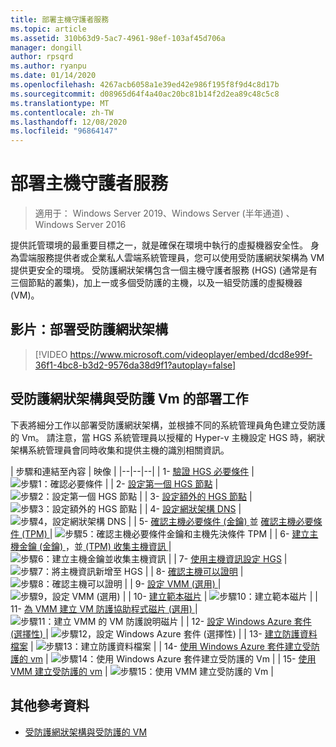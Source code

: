 ```yaml
---
title: 部署主機守護者服務
ms.topic: article
ms.assetid: 310b63d9-5ac7-4961-98ef-103af45d706a
manager: dongill
author: rpsqrd
ms.author: ryanpu
ms.date: 01/14/2020
ms.openlocfilehash: 4267acb6058a1e39ed42e986f195f8f9d4c8d17b
ms.sourcegitcommit: d08965d64f4a40ac20bc81b14f2d2ea89c48c5c8
ms.translationtype: MT
ms.contentlocale: zh-TW
ms.lasthandoff: 12/08/2020
ms.locfileid: "96864147"
---
```

# <a name="deploying-the-host-guardian-service"></a>部署主機守護者服務

>適用于： Windows Server 2019、Windows Server (半年通道) 、Windows Server 2016

提供託管環境的最重要目標之一，就是確保在環境中執行的虛擬機器安全性。 身為雲端服務提供者或企業私人雲端系統管理員，您可以使用受防護網狀架構為 VM 提供更安全的環境。 受防護網狀架構包含一個主機守護者服務 (HGS) (通常是有三個節點的叢集)，加上一或多個受防護的主機，以及一組受防護的虛擬機器 (VM)。

## <a name="video-deploying-a-guarded-fabric"></a>影片：部署受防護網狀架構

> [!VIDEO https://www.microsoft.com/videoplayer/embed/dcd8e99f-36f1-4bc8-b3d2-9576da38d9f1?autoplay=false]

## <a name="deployment-tasks-for-guarded-fabrics-and-shielded-vms"></a>受防護網狀架構與受防護 Vm 的部署工作

下表將細分工作以部署受防護網狀架構，並根據不同的系統管理員角色建立受防護的 Vm。 請注意，當 HGS 系統管理員以授權的 Hyper-v 主機設定 HGS 時，網狀架構系統管理員會同時收集和提供主機的識別相關資訊。

| 步驟和連結至內容 | 映像 |
|--|--|--|
| 1- [驗證 HGS 必要條件](guarded-fabric-prepare-for-hgs.md) | ![步驟1：確認必要條件](../media/Guarded-Fabric-Shielded-VM/guarded-host-verify.png) |
| 2- [設定第一個 HGS 節點](guarded-fabric-choose-where-to-install-hgs.md) | ![步驟2：設定第一個 HGS 節點](../media/Guarded-Fabric-Shielded-VM/guarded-host-configure-first-hgs-node.png) |
| 3- [設定額外的 HGS 節點](guarded-fabric-configure-additional-hgs-nodes.md) | ![步驟3：設定額外的 HGS 節點](../media/Guarded-Fabric-Shielded-VM/guarded-host-configure-secondary-hgs-nodes.png) |
| 4- [設定網狀架構 DNS](guarded-fabric-configuring-fabric-dns.md) | ![步驟4，設定網狀架構 DNS](../media/Guarded-Fabric-Shielded-VM/guarded-host-configure-fabric-dns.png) |
| 5- [確認主機必要條件 (金鑰) ](guarded-fabric-guarded-host-prerequisites.md#host-key-attestation) 並 [確認主機必要條件 (TPM) ](guarded-fabric-guarded-host-prerequisites.md#tpm-trusted-attestation) | ![步驟5：確認主機必要條件金鑰和主機先決條件 TPM](../media/Guarded-Fabric-Shielded-VM/guarded-host-verify.png) |
| 6- [建立主機金鑰 (金鑰) ](guarded-fabric-create-host-key.md) ，並[ (TPM) 收集主機資訊 ](guarded-fabric-tpm-trusted-attestation-capturing-hardware.md) | ![步驟6：建立主機金鑰並收集主機資訊](../media/Guarded-Fabric-Shielded-VM/guarded-host-collect-info-from-hosts.png) |
| 7- [使用主機資訊設定 HGS](guarded-fabric-add-host-information-to-hgs.md) | ![步驟7：將主機資訊新增至 HGS](../media/Guarded-Fabric-Shielded-VM/guarded-host-configure-hgs-with-host-info.png) |
| 8-  [確認主機可以證明](guarded-fabric-confirm-hosts-can-attest-successfully.md) | ![步驟8：確認主機可以證明](../media/Guarded-Fabric-Shielded-VM/guarded-host-confirm-hosts-attest.png) |
| 9- [設定 VMM (選用) ](/system-center/vmm/deploy-guarded-host-fabric) | ![步驟9，設定 VMM (選用) ](../media/Guarded-Fabric-Shielded-VM/guarded-host-configure-vmm.png) |
| 10- [建立範本磁片](guarded-fabric-create-a-shielded-vm-template.md) | ![步驟10：建立範本磁片](../media/Guarded-Fabric-Shielded-VM/guarded-host-create-template-disk.png) |
| 11- [為 VMM 建立 VM 防護協助程式磁片 (選用) ](guarded-fabric-vm-shielding-helper-vhd.md) | ![步驟11：建立 VMM 的 VM 防護說明磁片](../media/Guarded-Fabric-Shielded-VM/guarded-host-create-helper-disk.png) |
| 12- [設定 Windows Azure 套件 (選擇性) ](guarded-fabric-shielded-vm-windows-azure-pack.md) | ![步驟12，設定 Windows Azure 套件 (選擇性) ](../media/Guarded-Fabric-Shielded-VM/guarded-host-windows-azure-pack.png) |
| 13- [建立防護資料檔案](guarded-fabric-tenant-creates-shielding-data.md) | ![步驟13：建立防護資料檔案](../media/Guarded-Fabric-Shielded-VM/guarded-host-shielding-data-file.png) |
| 14- [使用 Windows Azure 套件建立受防護的 vm](guarded-fabric-shielded-vm-windows-azure-pack.md) | ![步驟14：使用 Windows Azure 套件建立受防護的 Vm](../media/Guarded-Fabric-Shielded-VM/guarded-host-shielded-vms.png) |
| 15- [使用 VMM 建立受防護的 vm](/system-center/vmm/guarded-deploy-vm) | ![步驟15：使用 VMM 建立受防護的 Vm](../media/Guarded-Fabric-Shielded-VM/guarded-host-shielded-vms.png) |

## <a name="additional-references"></a>其他參考資料

- [受防護網狀架構與受防護的 VM](guarded-fabric-and-shielded-vms-top-node.md)
